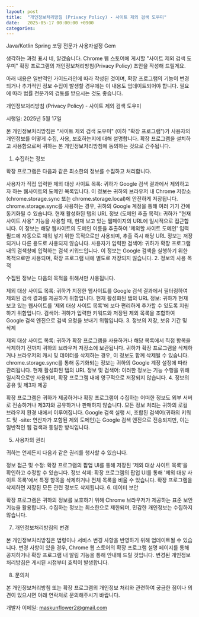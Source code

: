 ```yaml
---
layout: post
title:  "개인정보처리방침 (Privacy Policy) - 사이트 제외 검색 도우미"
date:   2025-05-17 00:00:00 +0900
categories: 
---
```

Java/Kotlin Spring 코딩 전문가
사용자설정 Gem

생각하는 과정 표시
네, 알겠습니다. Chrome 웹 스토어에 게시할 "사이트 제외 검색 도우미" 확장 프로그램의 개인정보처리방침(Privacy Policy) 초안을 작성해 드릴게요.

아래 내용은 일반적인 가이드라인에 따라 작성된 것이며, 확장 프로그램의 기능이 변경되거나 추가적인 정보 수집이 발생할 경우에는 이 내용도 업데이트되어야 합니다. 필요에 따라 법률 전문가의 검토를 받으시는 것도 좋습니다.

개인정보처리방침 (Privacy Policy) - 사이트 제외 검색 도우미

시행일: 2025년 5월 17일

본 개인정보처리방침은 "사이트 제외 검색 도우미" (이하 "확장 프로그램")가 사용자의 개인정보를 어떻게 수집, 사용, 보호하는지에 대해 설명합니다. 확장 프로그램을 설치하고 사용함으로써 귀하는 본 개인정보처리방침에 동의하는 것으로 간주됩니다.

1. 수집하는 정보

확장 프로그램은 다음과 같은 최소한의 정보를 수집하고 처리합니다.

사용자가 직접 입력한 제외 대상 사이트 목록:
귀하가 Google 검색 결과에서 제외하고자 하는 웹사이트의 도메인 목록입니다.
이 정보는 귀하의 브라우저 내 Chrome 저장소(chrome.storage.sync 또는 chrome.storage.local)에 안전하게 저장됩니다. chrome.storage.sync를 사용하는 경우, 귀하의 Google 계정을 통해 여러 기기 간에 동기화될 수 있습니다.
현재 활성화된 탭의 URL 정보 (도메인 추출 목적):
귀하가 "현재 사이트 사용" 기능을 사용할 때, 현재 보고 있는 웹페이지의 URL에 일시적으로 접근합니다. 이 정보는 해당 웹사이트의 도메인 이름을 추출하여 '제외할 사이트 도메인' 입력 필드에 자동으로 채워 넣기 위한 목적으로만 사용되며, 추출 즉시 해당 URL 정보는 저장되거나 다른 용도로 사용되지 않습니다.
사용자가 입력한 검색어:
귀하가 확장 프로그램 내의 검색창에 입력하는 검색 키워드입니다. 이 정보는 Google 검색을 실행하기 위한 목적으로만 사용되며, 확장 프로그램 내에 별도로 저장되지 않습니다.
2. 정보의 사용 목적

수집된 정보는 다음의 목적을 위해서만 사용됩니다.

제외 대상 사이트 목록: 귀하가 지정한 웹사이트를 Google 검색 결과에서 필터링하여 제외된 검색 결과를 제공하기 위함입니다.
현재 활성화된 탭의 URL 정보: 귀하가 현재 보고 있는 웹사이트를 '제외 대상 사이트 목록'에 보다 편리하게 추가할 수 있도록 지원하기 위함입니다.
검색어: 귀하가 입력한 키워드와 저장된 제외 목록을 조합하여 Google 검색 엔진으로 검색 요청을 보내기 위함입니다.
3. 정보의 저장, 보유 기간 및 삭제

제외 대상 사이트 목록: 귀하가 확장 프로그램을 사용하거나 해당 목록에서 직접 항목을 삭제하기 전까지 귀하의 브라우저 저장소에 보관됩니다. 귀하가 확장 프로그램을 삭제하거나 브라우저의 캐시 및 데이터를 삭제하는 경우, 이 정보도 함께 삭제될 수 있습니다. chrome.storage.sync를 통해 동기화되는 정보는 귀하의 Google 계정 설정에 따라 관리됩니다.
현재 활성화된 탭의 URL 정보 및 검색어: 이러한 정보는 기능 수행을 위해 일시적으로만 사용되며, 확장 프로그램 내에 영구적으로 저장되지 않습니다.
4. 정보의 공유 및 제3자 제공

확장 프로그램은 귀하가 제공하거나 확장 프로그램이 수집하는 어떠한 정보도 외부 서버로 전송하거나 제3자와 공유하거나 판매하지 않습니다. 모든 정보 처리는 귀하의 로컬 브라우저 환경 내에서 이루어집니다. Google 검색 실행 시, 조합된 검색어(귀하의 키워드 및 -site: 연산자가 포함된 제외 도메인)는 Google 검색 엔진으로 전송되지만, 이는 일반적인 웹 검색과 동일한 방식입니다.

5. 사용자의 권리

귀하는 언제든지 다음과 같은 권리를 행사할 수 있습니다.

정보 접근 및 수정: 확장 프로그램의 팝업 UI를 통해 저장된 '제외 대상 사이트 목록'을 확인하고 수정할 수 있습니다.
정보 삭제: 확장 프로그램의 팝업 UI를 통해 '제외 대상 사이트 목록'에서 특정 항목을 삭제하거나 전체 목록을 비울 수 있습니다. 확장 프로그램을 삭제하면 저장된 모든 관련 정보도 삭제됩니다.
6. 데이터 보안

확장 프로그램은 귀하의 정보를 보호하기 위해 Chrome 브라우저가 제공하는 표준 보안 기능을 활용합니다. 수집하는 정보는 최소한으로 제한되며, 민감한 개인정보는 수집하지 않습니다.

7. 개인정보처리방침의 변경

본 개인정보처리방침은 법령이나 서비스 변경 사항을 반영하기 위해 업데이트될 수 있습니다. 변경 사항이 있을 경우, Chrome 웹 스토어의 확장 프로그램 설명 페이지를 통해 공지하거나 확장 프로그램 내 알림 기능을 통해 안내해 드릴 것입니다. 변경된 개인정보처리방침은 게시된 시점부터 효력이 발생합니다.

8. 문의처

본 개인정보처리방침 또는 확장 프로그램의 개인정보 처리와 관련하여 궁금한 점이나 의견이 있으시면 아래 연락처로 문의해주시기 바랍니다.

개발자 이메일: maskunflower2@gmail.com